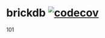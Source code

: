 # brickdb [![codecov](https://codecov.io/gh/d3vinc/brickdb/branch/main/graph/badge.svg?token=MA7IKLTDM5)](https://codecov.io/gh/d3vinc/brickdb)

101
